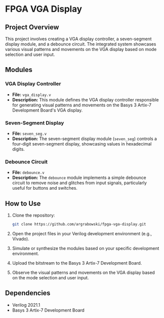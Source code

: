 # FPGA VGA Display

## Project Overview

This project involves creating a VGA display controller, a seven-segment display module, and a debounce circuit. The integrated system showcases various visual patterns and movements on the VGA display based on mode selection and user input.

## Modules

### VGA Display Controller

- **File:** `vga_display.v`
- **Description:** This module defines the VGA display controller responsible for generating visual patterns and movements on the Basys 3 Artix-7 Development Board's VGA display.

### Seven-Segment Display

- **File:** `seven_seg.v`
- **Description:** The seven-segment display module (`seven_seg`) controls a four-digit seven-segment display, showcasing values in hexadecimal digits.

### Debounce Circuit

- **File:** `debounce.v`
- **Description:** The `debounce` module implements a simple debounce circuit to remove noise and glitches from input signals, particularly useful for buttons and switches.

## How to Use

1. Clone the repository:

   ```bash
   git clone https://github.com/argrabowski/fpga-vga-display.git
   ```

2. Open the project files in your Verilog development environment (e.g., Vivado).

3. Simulate or synthesize the modules based on your specific development environment.

4. Upload the bitstream to the Basys 3 Artix-7 Development Board.

5. Observe the visual patterns and movements on the VGA display based on the mode selection and user input.

## Dependencies

- Verilog 2021.1
- Basys 3 Artix-7 Development Board
